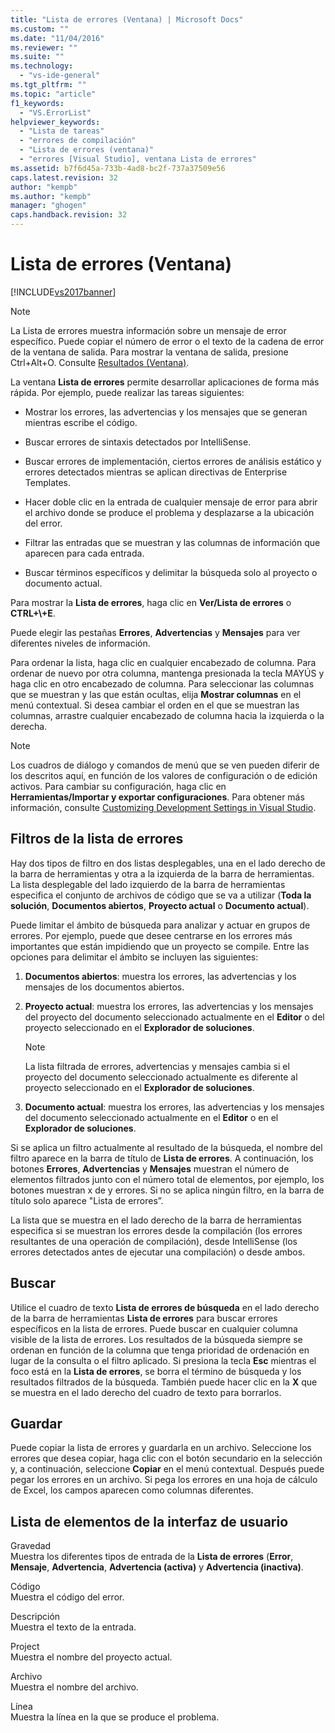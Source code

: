 ```yaml
---
title: "Lista de errores (Ventana) | Microsoft Docs"
ms.custom: ""
ms.date: "11/04/2016"
ms.reviewer: ""
ms.suite: ""
ms.technology: 
  - "vs-ide-general"
ms.tgt_pltfrm: ""
ms.topic: "article"
f1_keywords: 
  - "VS.ErrorList"
helpviewer_keywords: 
  - "Lista de tareas"
  - "errores de compilación"
  - "Lista de errores (ventana)"
  - "errores [Visual Studio], ventana Lista de errores"
ms.assetid: b7f6d45a-733b-4ad8-bc2f-737a37509e56
caps.latest.revision: 32
author: "kempb"
ms.author: "kempb"
manager: "ghogen"
caps.handback.revision: 32
---
```

# Lista de errores (Ventana)
[!INCLUDE[vs2017banner](../../code-quality/includes/vs2017banner.md)]

> [!NOTE]
>  La Lista de errores muestra información sobre un mensaje de error específico.  Puede copiar el número de error o el texto de la cadena de error de la ventana de salida.  Para mostrar la ventana de salida, presione Ctrl\+Alt\+O.  Consulte [Resultados \(Ventana\)](../../ide/reference/output-window.md).  
  
 La ventana **Lista de errores** permite desarrollar aplicaciones de forma más rápida.  Por ejemplo, puede realizar las tareas siguientes:  
  
-   Mostrar los errores, las advertencias y los mensajes que se generan mientras escribe el código.  
  
-   Buscar errores de sintaxis detectados por IntelliSense.  
  
-   Buscar errores de implementación, ciertos errores de análisis estático y errores detectados mientras se aplican directivas de Enterprise Templates.  
  
-   Hacer doble clic en la entrada de cualquier mensaje de error para abrir el archivo donde se produce el problema y desplazarse a la ubicación del error.  
  
-   Filtrar las entradas que se muestran y las columnas de información que aparecen para cada entrada.  
  
-   Buscar términos específicos y delimitar la búsqueda solo al proyecto o documento actual.  
  
 Para mostrar la **Lista de errores**, haga clic en **Ver\/Lista de errores** o **CTRL\+\\\+E**.  
  
 Puede elegir las pestañas **Errores**, **Advertencias** y **Mensajes** para ver diferentes niveles de información.  
  
 Para ordenar la lista, haga clic en cualquier encabezado de columna.  Para ordenar de nuevo por otra columna, mantenga presionada la tecla MAYÚS y haga clic en otro encabezado de columna.  Para seleccionar las columnas que se muestran y las que están ocultas, elija **Mostrar columnas** en el menú contextual.  Si desea cambiar el orden en el que se muestran las columnas, arrastre cualquier encabezado de columna hacia la izquierda o la derecha.  
  
> [!NOTE]
>  Los cuadros de diálogo y comandos de menú que se ven pueden diferir de los descritos aquí, en función de los valores de configuración o de edición activos.  Para cambiar su configuración, haga clic en **Herramientas\/Importar y exportar configuraciones**.  Para obtener más información, consulte [Customizing Development Settings in Visual Studio](http://msdn.microsoft.com/es-es/22c4debb-4e31-47a8-8f19-16f328d7dcd3).  
  
## Filtros de la lista de errores  
 Hay dos tipos de filtro en dos listas desplegables, una en el lado derecho de la barra de herramientas y otra a la izquierda de la barra de herramientas.  La lista desplegable del lado izquierdo de la barra de herramientas especifica el conjunto de archivos de código que se va a utilizar \(**Toda la solución**, **Documentos abiertos**, **Proyecto actual** o **Documento actual**\).  
  
 Puede limitar el ámbito de búsqueda para analizar y actuar en grupos de errores.  Por ejemplo, puede que desee centrarse en los errores más importantes que están impidiendo que un proyecto se compile.  Entre las opciones para delimitar el ámbito se incluyen las siguientes:  
  
1.  **Documentos abiertos**: muestra los errores, las advertencias y los mensajes de los documentos abiertos.  
  
2.  **Proyecto actual**: muestra los errores, las advertencias y los mensajes del proyecto del documento seleccionado actualmente en el **Editor** o del proyecto seleccionado en el **Explorador de soluciones**.  
  
    > [!NOTE]
    >  La lista filtrada de errores, advertencias y mensajes cambia si el proyecto del documento seleccionado actualmente es diferente al proyecto seleccionado en el **Explorador de soluciones**.  
  
3.  **Documento actual**: muestra los errores, las advertencias y los mensajes del documento seleccionado actualmente en el **Editor** o en el **Explorador de soluciones**.  
  
 Si se aplica un filtro actualmente al resultado de la búsqueda, el nombre del filtro aparece en la barra de título de **Lista de errores**.  A continuación, los botones **Errores**, **Advertencias** y **Mensajes** muestran el número de elementos filtrados junto con el número total de elementos, por ejemplo, los botones muestran x de y errores.  Si no se aplica ningún filtro, en la barra de título solo aparece "Lista de errores”.  
  
 La lista que se muestra en el lado derecho de la barra de herramientas especifica si se muestran los errores desde la compilación \(los errores resultantes de una operación de compilación\), desde IntelliSense \(los errores detectados antes de ejecutar una compilación\) o desde ambos.  
  
## Buscar  
 Utilice el cuadro de texto **Lista de errores de búsqueda** en el lado derecho de la barra de herramientas **Lista de errores** para buscar errores específicos en la lista de errores.  Puede buscar en cualquier columna visible de la lista de errores. Los resultados de la búsqueda siempre se ordenan en función de la columna que tenga prioridad de ordenación en lugar de la consulta o el filtro aplicado.  Si presiona la tecla **Esc** mientras el foco está en la **Lista de errores**, se borra el término de búsqueda y los resultados filtrados de la búsqueda.  También puede hacer clic en la **X** que se muestra en el lado derecho del cuadro de texto para borrarlos.  
  
## Guardar  
 Puede copiar la lista de errores y guardarla en un archivo.  Seleccione los errores que desea copiar, haga clic con el botón secundario en la selección y, a continuación, seleccione **Copiar** en el menú contextual.  Después puede pegar los errores en un archivo.  Si pega los errores en una hoja de cálculo de Excel, los campos aparecen como columnas diferentes.  
  
## Lista de elementos de la interfaz de usuario  
 Gravedad  
 Muestra los diferentes tipos de entrada de la **Lista de errores** \(**Error**, **Mensaje**, **Advertencia**, **Advertencia \(activa\)** y **Advertencia \(inactiva\)**.  
  
 Código  
 Muestra el código del error.  
  
 Descripción  
 Muestra el texto de la entrada.  
  
 Project  
 Muestra el nombre del proyecto actual.  
  
 Archivo  
 Muestra el nombre del archivo.  
  
 Línea  
 Muestra la línea en la que se produce el problema.